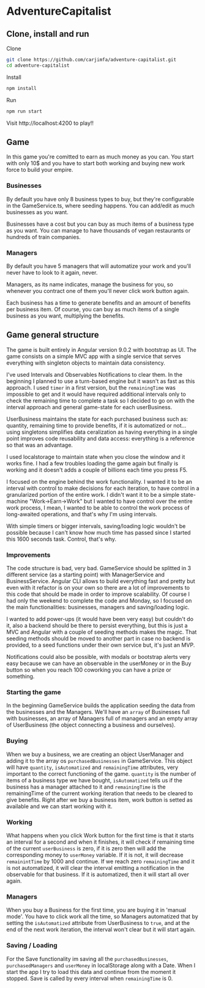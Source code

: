 # AdventureCapitalist

## Clone, install and run

Clone

```bash
git clone https://github.com/carjimfa/adventure-capitalist.git
cd adventure-capitalist
```

Install

```bash
npm install
```

Run

```bash
npm run start
```

Visit http://localhost:4200 to play!!

## Game

In this game you're comitted to earn as much money as you can. You start with only 10$ and you have to start both working and buying new work force to build your empire. 

### Businesses

By default you have only 8 business types to buy, but they're configurable in the GameService.ts, where seeding happens. You can add/edit as much businesses as you want.

Businesses have a cost but you can buy as much items of a business type as you want. You can manage to have thousands of vegan restaurants or hundreds of train companies.

### Managers

By default you have 5 managers that will automatize your work and you'll never have to look to it again, never.

Managers, as its name indicates, manage the business for you, so whenever you contract one of them you'll never click work button again.

Each business has a time to generate benefits and an amount of benefits per business item. Of course, you can buy as much items of a single business as you want, multiplying the benefits. 

## Game general structure

The game is built entirely in Angular version 9.0.2 with bootstrap as UI. The game consists on a simple MVC app with a single service that serves everything with singleton objects to maintain data consistency. 

I've used Intervals and Observables Notifications to clear them. In the beginning I planned to use a turn-based engine but it wasn't as fast as this approach. I used `timer` in a first version, but the `remainingTime` was impossible to get and it would have required additional intervals only to check the remaining time to complete a task so I decided to go on with the interval approach and general game-state for each userBusiness.

UserBusiness maintains the state for each purchased business such as: quantity, remaining time to provide benefits, if it is automatized or not... using singletons simplifies data ceralization as having everything in a single point improves code reusability and data access: everything is a reference so that was an advantage.

I used localstorage to maintain state when you close the window and it works fine. I had a few troubles loading the game again but finally is working and it doesn't adds a couple of billions each time you press F5. 

I focused on the engine behind the work functionality. I wanted it to be an interval with control to make decisions for each iteration, to have control in a granularized portion of the entire work. I didn't want it to be a simple state-machine "Work->Earn->Work" but I wanted to have control over the entire work process, I mean, I wanted to be able to control the work process of long-awaited operations, and that's why I'm using intervals.

With simple timers or bigger intervals, saving/loading logic wouldn't be possible because I can't know how much time has passed since I started this 1600 seconds task. Control, that's why. 

### Improvements

The code structure is bad, very bad. GameService should be splitted in 3 different service (as a starting point) with ManagerService and BusinessService. Angular CLI allows to build everything fast and pretty but even with it refactor is on your own so there are a lot of improvements to this code that should be made in order to improve scalability. Of course I had only the weekend to complete the code and Monday, so I focused on the main functionalities: businesses, managers and saving/loading logic. 

I wanted to add power-ups (it would have been very easy) but couldn't do it, also a backend should be there to persist everything, but this is just a MVC and Angular with a couple of seeding methods makes the magic. That seeding methods should be moved to another part in case no backend is provided, to a seed functions under their own service but, it's just an MVP. 

Notifications could also be possible, with modals or bootstrap alerts very easy because we can have an observable in the userMoney or in the Buy button so when you reach 100 coworking you can have a prize or something.

### Starting the game

In the beginning GameService builds the application seeding the data from the businesses and the Managers. We'll have an `array` of Businesses full with businesses, an array of Managers full of managers and an empty array of UserBusiness (the object connecting a business and ourselves). 

### Buying

When we buy a business, we are creating an object UserManager and adding it to the array os `purchasedBusinesses` in GameService. This object will have `quantity`, `isAutomatized` and `remainingTime` attributes, very important to the correct functioning of the game. `quantity` is the number of items of a business type we have bought, `isAutomatized` tells us if the business has a manager attached to it and `remainingTime` is the remainingTime of the current working iteration that needs to be cleared to give benefits. Right after we buy a business item, work button is setted as available and we can start working with it.

### Working

What happens when you click Work button for the first time is that it starts an interval for a second and when it finishes, it will check if remaining time of the current `userBusiness` is zero, if it is zero then will add the corresponding money to `userMoney` variable. If it is not, it will decrease `remainintTime` by 1000 and continue. If we reach zero `remainingTime` and it is not automatized, it will clear the interval emitting a notification in the observable for that business. If it is automatized, then it will start all over again.  

### Managers

When you buy a Business for the first time, you are buying it in 'manual mode'. You have to click work all the time, so Managers automatized that by setting the `isAutomatized` attribute from UserBusiness to `true`, and at the end of the next work iteration, the interval won't clear but it will start again.

### Saving / Loading

For the Save functionality im saving all the `purchasedBusinesses`, `purchasedManagers` and `userMoney` in localStorage along with a Date. When I start the app I try to load this data and continue from the moment it stopped. Save is called by every interval when `remainingTime` is 0.

